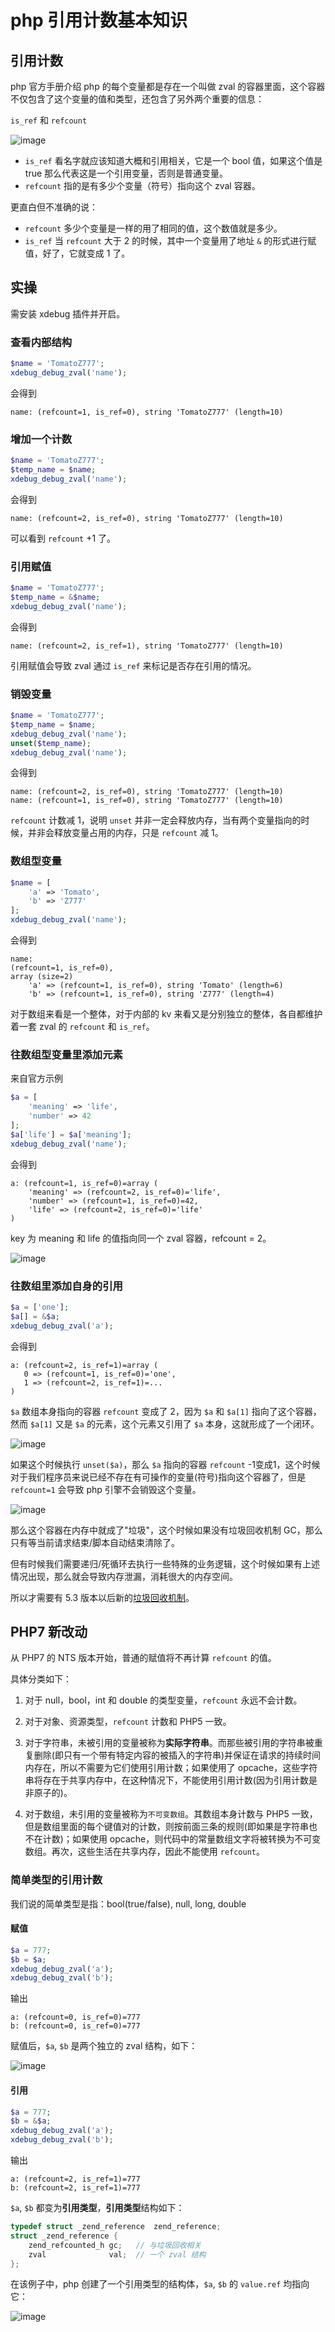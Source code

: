 # php 引用计数基本知识

## 引用计数

php 官方手册介绍 php 的每个变量都是存在一个叫做 zval 的容器里面，这个容器不仅包含了这个变量的值和类型，还包含了另外两个重要的信息：

`is_ref` 和 `refcount`

![image](https://github.com/TomatoZ7/notes-of-tz/blob/master/images/php_ref4.png)

+ `is_ref` 看名字就应该知道大概和引用相关，它是一个 bool 值，如果这个值是 true 那么代表这是一个引用变量，否则是普通变量。
+ `refcount` 指的是有多少个变量（符号）指向这个 zval 容器。

更直白但不准确的说：

+ `refcount` 多少个变量是一样的用了相同的值，这个数值就是多少。
+ `is_ref` 当 `refcount` 大于 2 的时候，其中一个变量用了地址 `&` 的形式进行赋值，好了，它就变成 1 了。

## 实操

需安装 xdebug 插件并开启。

### 查看内部结构

```php
$name = 'TomatoZ777';
xdebug_debug_zval('name');
```

会得到

```
name: (refcount=1, is_ref=0), string 'TomatoZ777' (length=10)
```

### 增加一个计数

```php
$name = 'TomatoZ777';
$temp_name = $name;
xdebug_debug_zval('name');
```

会得到

```
name: (refcount=2, is_ref=0), string 'TomatoZ777' (length=10)
```

可以看到 `refcount` +1 了。

### 引用赋值

```php
$name = 'TomatoZ777';
$temp_name = &$name;
xdebug_debug_zval('name');
```

会得到

```
name: (refcount=2, is_ref=1), string 'TomatoZ777' (length=10)
```

引用赋值会导致 zval 通过 `is_ref` 来标记是否存在引用的情况。

### 销毁变量

```php
$name = 'TomatoZ777';
$temp_name = $name;
xdebug_debug_zval('name');
unset($temp_name);
xdebug_debug_zval('name');
```

会得到

```
name: (refcount=2, is_ref=0), string 'TomatoZ777' (length=10)
name: (refcount=1, is_ref=0), string 'TomatoZ777' (length=10)
```

`refcount` 计数减 1，说明 `unset` 并非一定会释放内存，当有两个变量指向的时候，并非会释放变量占用的内存，只是 `refcount` 减 1。

### 数组型变量

```php
$name = [
    'a' => 'Tomato',
    'b' => 'Z777'
];
xdebug_debug_zval('name');
```

会得到

```
name: 
(refcount=1, is_ref=0),
array (size=2)
    'a' => (refcount=1, is_ref=0), string 'Tomato' (length=6)
    'b' => (refcount=1, is_ref=0), string 'Z777' (length=4)
```

对于数组来看是一个整体，对于内部的 kv 来看又是分别独立的整体，各自都维护着一套 zval 的 `refcount` 和 `is_ref`。

### 往数组型变量里添加元素

来自官方示例

```php
$a = [
    'meaning' => 'life',
    'number' => 42
];
$a['life'] = $a['meaning'];
xdebug_debug_zval('name');
```

会得到

```
a: (refcount=1, is_ref=0)=array (
    'meaning' => (refcount=2, is_ref=0)='life',
    'number' => (refcount=1, is_ref=0)=42,
    'life' => (refcount=2, is_ref=0)='life'
)
```

key 为 meaning 和 life 的值指向同一个 zval 容器，refcount = 2。

![image](https://github.com/TomatoZ7/notes-of-tz/blob/master/images/php_ref1.png)

### 往数组里添加自身的引用

```php
$a = ['one'];
$a[] = &$a;
xdebug_debug_zval('a');
```

会得到

```
a: (refcount=2, is_ref=1)=array (
   0 => (refcount=1, is_ref=0)='one',
   1 => (refcount=2, is_ref=1)=...
)
```

`$a` 数组本身指向的容器 `refcount` 变成了 2，因为 `$a` 和 `$a[1]` 指向了这个容器，然而 `$a[1]` 又是 `$a` 的元素，这个元素又引用了 `$a` 本身，这就形成了一个闭环。

![image](https://github.com/TomatoZ7/notes-of-tz/blob/master/images/php_ref2.png)

如果这个时候执行 `unset($a)`，那么 `$a` 指向的容器 `refcount` -1变成1，这个时候对于我们程序员来说已经不存在有可操作的变量(符号)指向这个容器了，但是 `refcount=1` 会导致 php 引擎不会销毁这个变量。

![image](https://github.com/TomatoZ7/notes-of-tz/blob/master/images/php_ref3.png)

那么这个容器在内存中就成了"垃圾"，这个时候如果没有垃圾回收机制 GC，那么只有等当前请求结束/脚本自动结束清除了。

但有时候我们需要递归/死循环去执行一些特殊的业务逻辑，这个时候如果有上述情况出现，那么就会导致内存泄漏，消耗很大的内存空间。

所以才需要有 5.3 版本以后新的[垃圾回收机制](https://github.com/TomatoZ7/notes-of-tz/blob/master/php/php/%E5%86%85%E5%AD%98(%E5%9E%83%E5%9C%BE)%E5%9B%9E%E6%94%B6%E6%9C%BA%E5%88%B6.md)。

## PHP7 新改动

从 PHP7 的 NTS 版本开始，普通的赋值将不再计算 `refcount` 的值。

具体分类如下：

1. 对于 null，bool，int 和 double 的类型变量，`refcount` 永远不会计数。

2. 对于对象、资源类型，`refcount` 计数和 PHP5 一致。

3. 对于字符串，未被引用的变量被称为**实际字符串**。而那些被引用的字符串被重复删除(即只有一个带有特定内容的被插入的字符串)并保证在请求的持续时间内存在，所以不需要为它们使用引用计数；如果使用了 opcache，这些字符串将存在于共享内存中，在这种情况下，不能使用引用计数(因为引用计数是非原子的)。

4. 对于数组，未引用的变量被称为`不可变数组`。其数组本身计数与 PHP5 一致，但是数组里面的每个键值对的计数，则按前面三条的规则(即如果是字符串也不在计数)；如果使用 opcache，则代码中的常量数组文字将被转换为不可变数组。再次，这些生活在共享内存，因此不能使用 `refcount`。

### 简单类型的引用计数

我们说的简单类型是指：bool(true/false), null, long, double

#### 赋值

```php
$a = 777;
$b = $a;
xdebug_debug_zval('a');
xdebug_debug_zval('b');
```

输出

```
a: (refcount=0, is_ref=0)=777
b: (refcount=0, is_ref=0)=777
```

赋值后，`$a`, `$b` 是两个独立的 zval 结构，如下：

![image](https://github.com/TomatoZ7/notes-of-tz/blob/master/images/php_ref5.png)

#### 引用

```php
$a = 777;
$b = &$a;
xdebug_debug_zval('a');
xdebug_debug_zval('b');
```

输出

```
a: (refcount=2, is_ref=1)=777
b: (refcount=2, is_ref=1)=777
```

`$a`, `$b` 都变为**引用类型**，**引用类型**结构如下：

```c
typedef struct _zend_reference  zend_reference;
struct _zend_reference {
    zend_refcounted_h gc;   // 与垃圾回收相关
    zval              val;  // 一个 zval 结构
};
```

在该例子中，php 创建了一个引用类型的结构体，`$a`, `$b` 的 `value.ref` 均指向它：

![image](https://github.com/TomatoZ7/notes-of-tz/blob/master/images/php_ref6.png)

